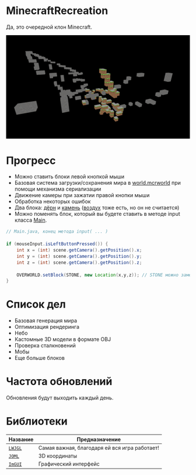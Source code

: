 # MinecraftRecreation
Да, это очередной клон Minecraft.

![MinecraftRecreation](screenshot.png)

# Прогресс
* Можно ставить блоки левой кнопкой мыши
* Базовая система загрузки/сохранения мира в [world.mcrworld](world.mcrworld) при помощи механизма сериализации
* Движение камеры при зажатии правой кнопки мыши
* Обработка некоторых ошибок
* Два блока: [дёрн](src/main/java/net/minecraftrecreation/world/block/GrassBlock.java) и [камень](src/main/java/net/minecraftrecreation/world/block/Stone.java) ([воздух](src/main/java/net/minecraftrecreation/world/block/Air.java) тоже есть, но он не считается)
* Можно поменять блок, который вы будете ставить в методе input класса [Main](src/main/java/net/minecraftrecreation/client/Main.java).

```java
// Main.java, конец метода input( ... )

if (mouseInput.isLeftButtonPressed()) {
    int x = (int) scene.getCamera().getPosition().x;
    int y = (int) scene.getCamera().getPosition().y;
    int z = (int) scene.getCamera().getPosition().z;

    OVERWORLD.setBlock(STONE, new Location(x,y,z)); // STONE можно заменить на "GrassBlock" и обратно
}
```

# Список дел
* Базовая генерация мира
* Оптимизация рендеринга
* Небо
* Кастомные 3D модели в формате OBJ
* Проверка сталкновений
* Мобы
* Еще больше блоков

# Частота обновлений
Обновления будут выходить каждый день.

# Библиотеки
| Название                                    | Предназначение                                |
|---------------------------------------------|-----------------------------------------------|
| [`LWJGL`](https://lwjgl.org)                | Cамая важная, благодаря ей вся игра работает! |
| [`JOML`](https://github.com/JOML-CI/JOML)   | 3D координаты                                 |
| [`ImGUI`](https://github.com/ocornut/imgui) | Графический интерфейс                         |
